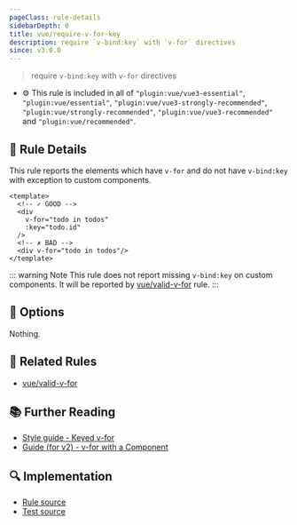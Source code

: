 ```yaml
---
pageClass: rule-details
sidebarDepth: 0
title: vue/require-v-for-key
description: require `v-bind:key` with `v-for` directives
since: v3.0.0
---
```

> require `v-bind:key` with `v-for` directives

- :gear: This rule is included in all of `"plugin:vue/vue3-essential"`, `"plugin:vue/essential"`, `"plugin:vue/vue3-strongly-recommended"`, `"plugin:vue/strongly-recommended"`, `"plugin:vue/vue3-recommended"` and `"plugin:vue/recommended"`.

## :book: Rule Details

This rule reports the elements which have `v-for` and do not have `v-bind:key` with exception to custom components.

<eslint-code-block :rules="{'vue/require-v-for-key': ['error']}">

```vue
<template>
  <!-- ✓ GOOD -->
  <div
    v-for="todo in todos"
    :key="todo.id"
  />
  <!-- ✗ BAD -->
  <div v-for="todo in todos"/>
</template>
```

</eslint-code-block>

::: warning Note
This rule does not report missing `v-bind:key` on custom components.
It will be reported by [vue/valid-v-for] rule.
:::

## :wrench: Options

Nothing.

## :couple: Related Rules

- [vue/valid-v-for]

[vue/valid-v-for]: ./valid-v-for.md

## :books: Further Reading

- [Style guide - Keyed v-for](https://v3.vuejs.org/style-guide/#keyed-v-for-essential)
- [Guide (for v2) - v-for with a Component](https://vuejs.org/v2/guide/list.html#v-for-with-a-Component)

## :mag: Implementation

- [Rule source](https://github.com/vuejs/eslint-plugin-vue/blob/master/lib/rules/require-v-for-key.js)
- [Test source](https://github.com/vuejs/eslint-plugin-vue/blob/master/tests/lib/rules/require-v-for-key.js)
